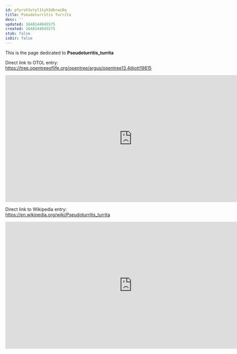 ```yaml
---
id: pfyrvh3vtyl1tyh3dbrwi0q
title: Pseudoturritis Turrita
desc: ''
updated: 1648144045575
created: 1648144045575
stub: false
isDir: false
---
```

This is the page dedicated to **Pseudoturritis_turrita**


Direct link to OTOL entry: https://tree.opentreeoflife.org/opentree/argus/opentree13.4@ott19815



<html>
    <body>
    <iframe src="https://tree.opentreeoflife.org/opentree/argus/opentree13.4@ott19815"
    width="800" height="400" frameborder="0" allowfullscreen> </iframe>
    </body>
</html>
    


Direct link to Wikipedia entry: https://en.wikipedia.org/wiki/Pseudoturritis_turrita



<html>
    <body>
    <iframe src="https://en.wikipedia.org/wiki/Pseudoturritis_turrita"
    width="800" height="400" frameborder="0" allowfullscreen> </iframe>
    </body>
</html>
    

